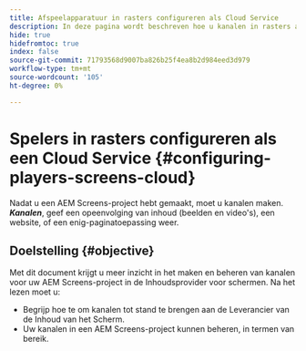 ```yaml
---
title: Afspeelapparatuur in rasters configureren als Cloud Service
description: In deze pagina wordt beschreven hoe u kanalen in rasters als Cloud Service maakt en beheert.
hide: true
hidefromtoc: true
index: false
source-git-commit: 71793568d9007ba826b25f4ea8b2d984eed3d979
workflow-type: tm+mt
source-wordcount: '105'
ht-degree: 0%

---
```



# Spelers in rasters configureren als een Cloud Service {#configuring-players-screens-cloud}

Nadat u een AEM Screens-project hebt gemaakt, moet u kanalen maken.
***Kanalen***, geef een opeenvolging van inhoud (beelden en video&#39;s), een website, of een enig-paginatoepassing weer.

## Doelstelling {#objective}

Met dit document krijgt u meer inzicht in het maken en beheren van kanalen voor uw AEM Screens-project in de Inhoudsprovider voor schermen. Na het lezen moet u:

* Begrijp hoe te om kanalen tot stand te brengen aan de Leverancier van de Inhoud van het Scherm.
* Uw kanalen in een AEM Screens-project kunnen beheren, in termen van bereik.